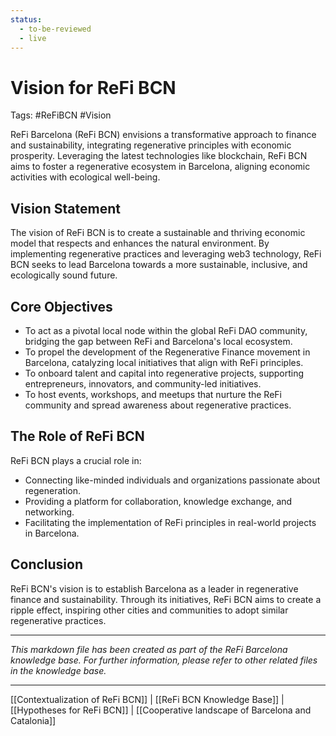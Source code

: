 ```yaml
---
status:
  - to-be-reviewed
  - live
---
```

# Vision for ReFi BCN
Tags: #ReFiBCN #Vision

ReFi Barcelona (ReFi BCN) envisions a transformative approach to finance and sustainability, integrating regenerative principles with economic prosperity. Leveraging the latest technologies like blockchain, ReFi BCN aims to foster a regenerative ecosystem in Barcelona, aligning economic activities with ecological well-being.

## Vision Statement

The vision of ReFi BCN is to create a sustainable and thriving economic model that respects and enhances the natural environment. By implementing regenerative practices and leveraging web3 technology, ReFi BCN seeks to lead Barcelona towards a more sustainable, inclusive, and ecologically sound future.

## Core Objectives

- To act as a pivotal local node within the global ReFi DAO community, bridging the gap between ReFi and Barcelona's local ecosystem.
- To propel the development of the Regenerative Finance movement in Barcelona, catalyzing local initiatives that align with ReFi principles.
- To onboard talent and capital into regenerative projects, supporting entrepreneurs, innovators, and community-led initiatives.
- To host events, workshops, and meetups that nurture the ReFi community and spread awareness about regenerative practices.

## The Role of ReFi BCN

ReFi BCN plays a crucial role in:

- Connecting like-minded individuals and organizations passionate about regeneration.
- Providing a platform for collaboration, knowledge exchange, and networking.
- Facilitating the implementation of ReFi principles in real-world projects in Barcelona.

## Conclusion

ReFi BCN's vision is to establish Barcelona as a leader in regenerative finance and sustainability. Through its initiatives, ReFi BCN aims to create a ripple effect, inspiring other cities and communities to adopt similar regenerative practices.

---

*This markdown file has been created as part of the ReFi Barcelona knowledge base. For further information, please refer to other related files in the knowledge base.*

---

[[Contextualization of ReFi BCN]] | [[ReFi BCN Knowledge Base]] | [[Hypotheses for ReFi BCN]] | [[Cooperative landscape of Barcelona and Catalonia]]

